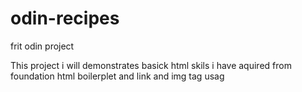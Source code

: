 # odin-recipes
frit odin project

This project i will demonstrates basick html skils i have aquired 
from foundation html boilerplet and link and img tag usag 

